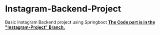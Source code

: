
# Instagram-Backend-Project
Basic Instagram Backend project using Springboot 
**<ins>The Code part is in the "Instagram-Project" Branch.</ins>**

